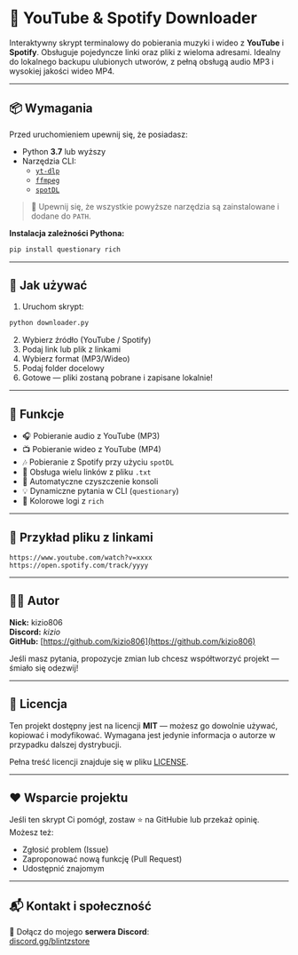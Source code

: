 # 🎵 YouTube & Spotify Downloader

Interaktywny skrypt terminalowy do pobierania muzyki i wideo z **YouTube** i **Spotify**. Obsługuje pojedyncze linki oraz pliki z wieloma adresami. Idealny do lokalnego backupu ulubionych utworów, z pełną obsługą audio MP3 i wysokiej jakości wideo MP4.

---

## 📦 Wymagania

Przed uruchomieniem upewnij się, że posiadasz:

- Python **3.7** lub wyższy
- Narzędzia CLI:
  - [`yt-dlp`](https://github.com/yt-dlp/yt-dlp)
  - [`ffmpeg`](https://ffmpeg.org/)
  - [`spotDL`](https://github.com/spotDL/spotify-downloader)

> 📌 Upewnij się, że wszystkie powyższe narzędzia są zainstalowane i dodane do `PATH`.

**Instalacja zależności Pythona:**

```bash
pip install questionary rich
```

---

## 🚀 Jak używać

1. Uruchom skrypt:

```bash
python downloader.py
```

2. Wybierz źródło (YouTube / Spotify)  
3. Podaj link lub plik z linkami  
4. Wybierz format (MP3/Wideo)  
5. Podaj folder docelowy  
6. Gotowe — pliki zostaną pobrane i zapisane lokalnie!

---

## 🧠 Funkcje

- 🎧 Pobieranie audio z YouTube (MP3)
- 📺 Pobieranie wideo z YouTube (MP4)
- 🎶 Pobieranie z Spotify przy użyciu `spotDL`
- 📂 Obsługa wielu linków z pliku `.txt`
- 🧼 Automatyczne czyszczenie konsoli
- 💡 Dynamiczne pytania w CLI (`questionary`)
- 🎨 Kolorowe logi z `rich`

---

## 📄 Przykład pliku z linkami

```
https://www.youtube.com/watch?v=xxxx
https://open.spotify.com/track/yyyy
```

---

## 🧑‍💻 Autor

**Nick:** kizio806  
**Discord:** _kizio_  
**GitHub:** [https://github.com/kizio806](https://github.com/kizio806)


Jeśli masz pytania, propozycje zmian lub chcesz współtworzyć projekt — śmiało się odezwij!

---

## 📜 Licencja

Ten projekt dostępny jest na licencji **MIT** — możesz go dowolnie używać, kopiować i modyfikować. Wymagana jest jedynie informacja o autorze w przypadku dalszej dystrybucji.

Pełna treść licencji znajduje się w pliku [LICENSE](LICENSE).

---

## ❤️ Wsparcie projektu

Jeśli ten skrypt Ci pomógł, zostaw ⭐ na GitHubie lub przekaż opinię. Możesz też:

- Zgłosić problem (Issue)
- Zaproponować nową funkcję (Pull Request)
- Udostępnić znajomym

---

## 📬 Kontakt i społeczność

💬 Dołącz do mojego **serwera Discord**:  
[discord.gg/blintzstore](https://discord.com/invite/M9thr49cFY)

